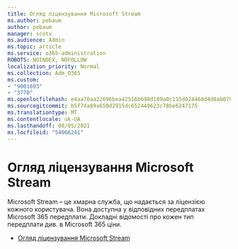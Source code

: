 ```yaml
---
title: Огляд ліцензування Microsoft Stream
ms.author: pebaum
author: pebaum
manager: scotv
ms.audience: Admin
ms.topic: article
ms.service: o365-administration
ROBOTS: NOINDEX, NOFOLLOW
localization_priority: Normal
ms.collection: Adm_O365
ms.custom:
- "9001693"
- "3770"
ms.openlocfilehash: e4aa70aa22696bea42516b698d109a0c115d024468d4d8ab070b9c337c3e91fe
ms.sourcegitcommit: b5f7da89a650d2915dc652449623c78be6247175
ms.translationtype: MT
ms.contentlocale: uk-UA
ms.lasthandoff: 08/05/2021
ms.locfileid: "54066241"
---
```

# <a name="microsoft-stream-licensing-overview"></a>Огляд ліцензування Microsoft Stream

Microsoft Stream – це хмарна служба, що надається за ліцензією кожного користувача. Вона доступна у відповідних передплатах Microsoft 365 передплати. Докладні відомості про кожен тип передплати див. в Microsoft 365 ціни.

- [Огляд ліцензування Microsoft Stream](https://docs.microsoft.com/stream/license-overview)